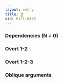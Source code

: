 ```yaml
---
layout: entry
title: སྒྲེ་
vid: Hill:0388
---
```

### Dependencies (N = 0)


### Overt 1-2


### Overt 1-2-3


### Oblique arguments
